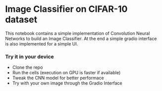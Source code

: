 # Image Classifier on CIFAR-10 dataset

This notebook contains a simple implementation of Convolution Neural Networks to build an Image Classifier.
At the end a simple gradio interface is also implemented for a simple UI.

### Try it in your device
- Clone the repo
- Run the cells (execution on GPU is faster if available)
- Tweak the CNN model for better performace
- Try with your own image through the Gradio Interface
